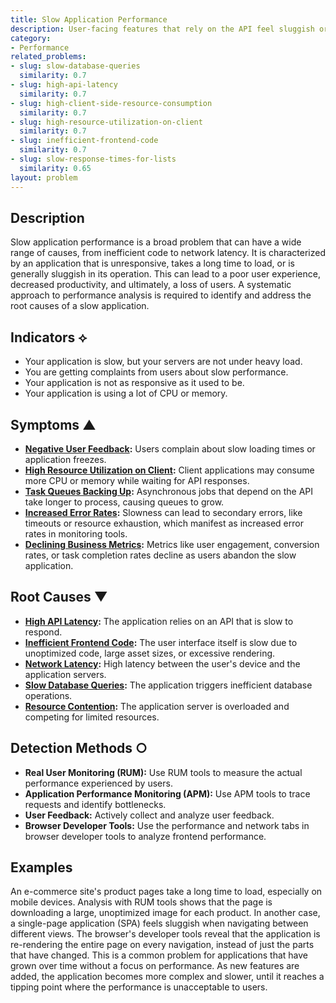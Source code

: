 ```yaml
---
title: Slow Application Performance
description: User-facing features that rely on the API feel sluggish or unresponsive.
category:
- Performance
related_problems:
- slug: slow-database-queries
  similarity: 0.7
- slug: high-api-latency
  similarity: 0.7
- slug: high-client-side-resource-consumption
  similarity: 0.7
- slug: high-resource-utilization-on-client
  similarity: 0.7
- slug: inefficient-frontend-code
  similarity: 0.7
- slug: slow-response-times-for-lists
  similarity: 0.65
layout: problem
---
```


## Description
Slow application performance is a broad problem that can have a wide range of causes, from inefficient code to network latency. It is characterized by an application that is unresponsive, takes a long time to load, or is generally sluggish in its operation. This can lead to a poor user experience, decreased productivity, and ultimately, a loss of users. A systematic approach to performance analysis is required to identify and address the root causes of a slow application.

## Indicators ⟡
- Your application is slow, but your servers are not under heavy load.
- You are getting complaints from users about slow performance.
- Your application is not as responsive as it used to be.
- Your application is using a lot of CPU or memory.

## Symptoms ▲

- **[Negative User Feedback](negative-user-feedback.md):** Users complain about slow loading times or application freezes.
- **[High Resource Utilization on Client](high-resource-utilization-on-client.md):** Client applications may consume more CPU or memory while waiting for API responses.
- **[Task Queues Backing Up](task-queues-backing-up.md):** Asynchronous jobs that depend on the API take longer to process, causing queues to grow.
- **[Increased Error Rates](increased-error-rates.md):** Slowness can lead to secondary errors, like timeouts or resource exhaustion, which manifest as increased error rates in monitoring tools.
- **[Declining Business Metrics](declining-business-metrics.md):** Metrics like user engagement, conversion rates, or task completion rates decline as users abandon the slow application.

## Root Causes ▼

- **[High API Latency](high-api-latency.md):** The application relies on an API that is slow to respond.
- **[Inefficient Frontend Code](inefficient-frontend-code.md):** The user interface itself is slow due to unoptimized code, large asset sizes, or excessive rendering.
- **[Network Latency](network-latency.md):** High latency between the user's device and the application servers.
- **[Slow Database Queries](slow-database-queries.md):** The application triggers inefficient database operations.
- **[Resource Contention](resource-contention.md):** The application server is overloaded and competing for limited resources.

## Detection Methods ○

- **Real User Monitoring (RUM):** Use RUM tools to measure the actual performance experienced by users.
- **Application Performance Monitoring (APM):** Use APM tools to trace requests and identify bottlenecks.
- **User Feedback:** Actively collect and analyze user feedback.
- **Browser Developer Tools:** Use the performance and network tabs in browser developer tools to analyze frontend performance.

## Examples
An e-commerce site's product pages take a long time to load, especially on mobile devices. Analysis with RUM tools shows that the page is downloading a large, unoptimized image for each product. In another case, a single-page application (SPA) feels sluggish when navigating between different views. The browser's developer tools reveal that the application is re-rendering the entire page on every navigation, instead of just the parts that have changed. This is a common problem for applications that have grown over time without a focus on performance. As new features are added, the application becomes more complex and slower, until it reaches a tipping point where the performance is unacceptable to users.